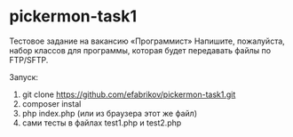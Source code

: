 # pickermon-task1
Тестовое задание на вакансию «Программист»  Напишите, пожалуйста, набор классов для программы, которая будет передавать файлы по FTP/SFTP.

Запуск:
1. git clone https://github.com/efabrikov/pickermon-task1.git
2. composer instal
3. php index.php (или из браузера этот же файл)
4. сами тесты в файлах test1.php и test2.php